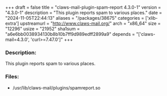 +++
draft = false
title = "claws-mail-plugin-spam-report 4.3.0-1"
version = "4.3.0-1"
description = "This plugin reports spam to various places."
date = "2024-11-05T22:44:13"
aliases = "/packages/38675"
categories = ['xlib-extra']
upstreamurl = "http://www.claws-mail.org/"
arch = "x86_64"
size = "12296"
usize = "21952"
sha1sum = "a6e6bb0038934130b8b10b7ff9d989edff2899a9"
depends = "['claws-mail=4.3.0', 'curl>=7.47.0']"
+++
### Description: 
This plugin reports spam to various places.

### Files: 
* /usr/lib/claws-mail/plugins/spamreport.so

